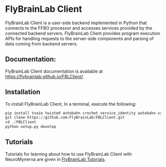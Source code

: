# FlyBrainLab Client



FlyBrainLab Client is a user-side backend implemented in Python that connects to the FFBO processor and accesses services provided by the connected backend servers. FlyBrainLab Client provides program execution APIs for handling requests to the server-side components and parsing of data coming from backend servers.

## Documentation: 

FlyBrainLab Client documentation is available at https://flybrainlab.github.io/FBLClient/.

## Installation

To install FlyBrainLab Client, In a terminal, execute the following:

```python
pip install txaio twisted autobahn crochet service_identity autobahn-sync matplotlib h5py seaborn fastcluster networkx
git clone https://github.com/FlyBrainLab/FBLClient.git
cd ./FBLClient
python setup.py develop
```

## Tutorials

Tutorials for learning about how to use FlyBrainLab Client with NeuroMynerva are given in [FlyBrainLab Tutorials](https://github.com/FlyBrainLab/Tutorials).
